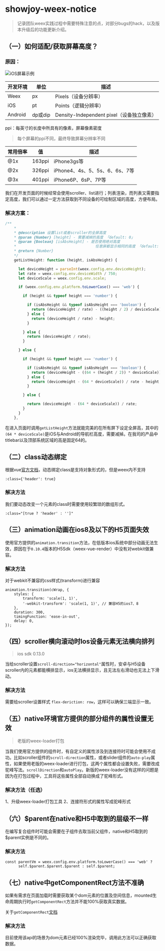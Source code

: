 # showjoy-weex-notice
> 记录团队weex实践过程中需要特殊注意的点，对部分bugs的hack，以及版本升级后的功能更新介绍。



## （一）如何适配/获取屏幕高度？

### 原因：

![iOS屏幕示例](http://cdn1.showjoy.com/images/2e/2ee591732c3c49fe8778d34f111c234e.png)



| 开发环境    | 单位     | 描述                                |
| ------- | ------ | --------------------------------- |
| Weex    | px     | Pixels（设备分辨率）                     |
| iOS     | pt     | Points（逻辑分辨率）                     |
| Android | dp或dip | Density-Independent pixel（设备独立像素） |

ppi：每英寸的长度中所具有的像素，屏幕像素密度
> 每个屏幕的ppi不同，最终导致屏幕分辨率不同

| 常用倍率 | 值      | 描述                      |
| ---- | ------ | ----------------------- |
| @1x  | 163ppi | iPhone3gs等              |
| @2x  | 326ppi | iPhone4、4s、5、5s、6、6s、7等 |
| @3x  | 401ppi | iPhone6P、6sP、7P等        |

我们在开发页面的时候经常会使用scroller、list进行；列表渲染，而列表又需要指定高度，我们可以通过一定方法获取到不同设备的可绘制区域的高度，方便布局。

### 解决方案：

```javascript
/**
    * 
    * @description 设置list或者scroller的全屏高度
    * @param {Number} [height] - 需要减掉的高度 「default: 0」
    * @param {Boolean} [isAbsHeight] - 是否使用绝对高度
    *                                    任意屏都显示相同的高度 「default: false」
    * @return {Number}
    */
    getListHeight: function (height, isAbsHeight) {

      let deviceHeight = parseInt(weex.config.env.deviceHeight);
      let rate = weex.config.env.deviceWidth / 750;
      let deviceScale = weex.config.env.scale;

      if (weex.config.env.platform.toLowerCase() === 'web') {

        if (height && typeof height === 'number') {

          if (isAbsHeight && typeof isAbsHeight === 'boolean') {
            return (deviceHeight / rate) - ((height / 2) / deviceScale);
          } else {
            return (deviceHeight / rate) - height;
          }

        } else {
          return (deviceHeight / rate);
        }

      } else {

        if (height && typeof height === 'number') {

          if (isAbsHeight && typeof isAbsHeight === 'boolean') {
            return (deviceHeight - ((64 + (height / 2)) * deviceScale)) / rate;
          } else {
            return (deviceHeight - (64 * deviceScale)) / rate - height;
          }

        } else {

          return (deviceHeight - (64 * deviceScale)) / rate;
        }
      }
    },
```
在进入页面时调用`getListHeight`方法就能完美的在所有屏下设定全屏高，其中的`(64 * deviceScale)`是iOS与Android的导航栏高度，需要减掉。在我司的产品中titlebar以及顶部系统区域的高是固定64的。


## （二）class动态绑定

根据vue[官方文档](https://cn.vuejs.org/v2/guide/class-and-style.html#对象语法)，动态绑定class是支持对象形式的，但是weex内不支持

```
:class={'header': true}
```

### 解决方法 

我们要动态改变一个元素的class时需要使用较繁琐的数组形式。

```
:class="[true ? 'header' : '']"
```

## （三）animation动画在ios8及以下的H5页面失效

使用官方提供的`animation.transition`方法，在低版本ios系统中部分动画无法生效，原因在于`0.10.4`版本的H5Sdk（weex-vue-render）中没有对webkit做兼容。

### 解决方法

对于webkit不兼容的css样式(transform)进行兼容

```
animation.transition(cWrap, {
    styles: {
        transform: 'scale(1, 1)',
        '-webkit-transform': 'scale(1, 1)', // 兼容H5的ios7、8
    },
    duration: 300,
    timingFunction: 'ease-in-out',
    delay: 0,
});
```

## （四）scroller横向滚动时Ios设备元素无法横向排列

> ios sdk 0.13.0

当给scroller设置`scroll-direction="horizontal"`属性时，安卓与H5设备scroller内的元素都能横排显示，ios无法横排显示，且无法左右滑动也无法上下滑动。

### 解决方法

需要给scroller设置样式 `flex-deriction: row`，这样可以确保三端显示一致。

## （五）native环境官方提供的部分组件的属性设置无效

> 老版的weex-loader打包

当我们使用官方提供的组件时，有自定义的属性涉及到连接符时可能会使用不成功。比如scroller组件的`scroll-direction`属性，或者slider组件的`auto-play`属性，如果使用老版的weex-loader进行打包，这两个属性都会设置失败，需要改成驼峰写法。`scrollDirection`和`autoPlay`。新版的weex-loader没有这样的问题是因为在打包过程中，工具将这些属性全部自动换成了驼峰形式。

### 解决方法（任选）

1、升级weex-loader打包工具
2、连接符形式的属性写成驼峰形式

## （六）$parent在native和H5中取到的层级不一样

在编写复合组件时可能会需要在子组件去取当前父组件，native和H5取到的$parent实例是不同的。

### 解决方法

```
const parentVm = weex.config.env.platform.toLowerCase() === 'web' ?
      self.$parent.$parent.$parent : self.$parent;
```

## （七）native中getComponentRect方法不准确

如果有需求在页面加载时需要获取某个dom元素的位置及空间信息，mounted生命周期执行时`getComponentRect`方法并不能100%获取真实数据。

关于`getComponentRect`[文档](http://weex-project.io/cn/references/modules/dom.html)

### 解决方法
目前使用该api的场景为dom元素已经100%渲染完毕，调用此方法可以正确获取数据。


